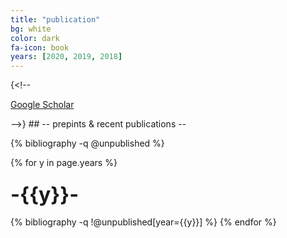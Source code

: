 ```yaml
---
title: "publication"
bg: white
color: dark
fa-icon: book
years: [2020, 2019, 2018]
---
```

{<!-- <p>
<a href="https://scholar.google.com/citations?user=SkBxudIAAAAJ&hl=en&authuser=1">
  <i  class="ai ai-google-scholar fa-1x"></i>
   Google Scholar
</a>
</p> -->}
##  -- prepints & recent publications --

{% bibliography -q @unpublished %}

{% for y in page.years %}
  <h3 class="year"><font size="+3">-{{y}}-</font></h3>
  {% bibliography -q !@unpublished[year={{y}}] %}
{% endfor %}
